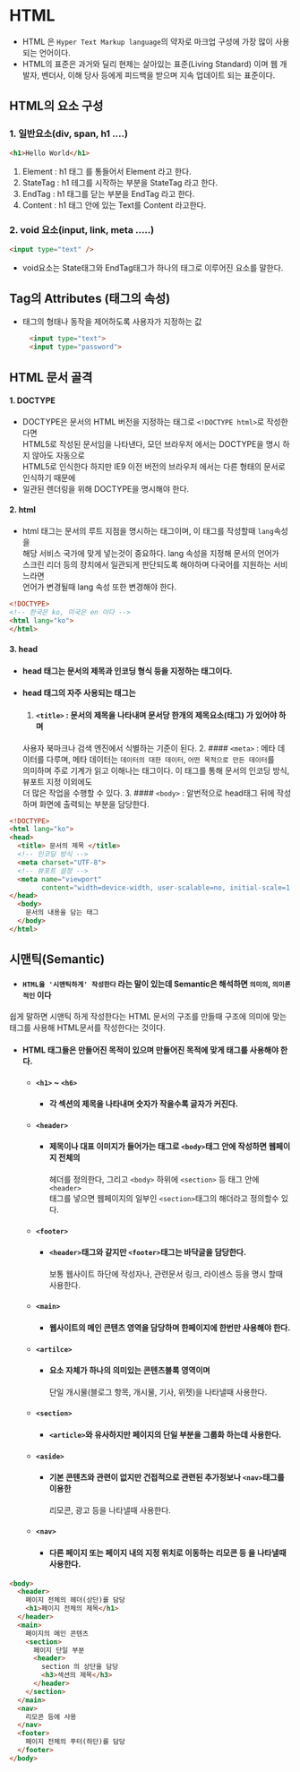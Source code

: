# HTML

- HTML 은 `Hyper Text Markup language`의 약자로 마크업 구성에 가장 많이 사용되는 언어이다.
- HTML의 표준은 과거와 딜리 현제는 살아있는 표준(Living Standard) 이며 웹 개발자, 벤더사, 이해 당사
  등에게 피드백을 받으며 지속 업데이트 되는 표준이다.

## HTML의 요소 구성
###  1. 일반요소(div, span, h1 ....)
```html
<h1>Hello World</h1>
```
1. Element : h1 태그 를 통들어서 Element 라고 한다.
2. StateTag : h1 테그를 시작하는 부분을 StateTag 라고 한다.
3. EndTag : h1 태그를 닫는 부분을 EndTag 라고 한다.
4. Content : h1 태그 안에 있는 Text를 Content 라고한다.

### 2. void 요소(input, link, meta .....)
```html
<input type="text" />
```
- void요소는 State태그와 EndTag태그가 하나의 태그로 이루어진 요소를 말한다.

## Tag의 Attributes (태그의 속성)
 - 태그의 형태나 동작을 제어하도록 사용자가 지정하는 값
 ```html
      <input type="text">
      <input type="password">
```
## HTML 문서 골격
#### 1. DOCTYPE
  - DOCTYPE은 문서의 HTML 버전을 지정하는 태그로 `<!DOCTYPE html>`로 작성한다면  
HTML5로 작성된 문서임을 나타낸다, 모던 브라우저 에서는 DOCTYPE을 명시 하지 않아도 자동으로  
HTML5로 인식한다 하지만 IE9 이전 버전의 브라우저 에서는 다른 형태의 문서로 인식하기 때문에  
  - 일관된 렌더링을 위해 DOCTYPE을 명시해야 한다.

#### 2. html 
  - html 태그는 문서의 루트 지점을 명시하는 태그이며, 이 태그를 작성할때 `lang`속성을   
  해당 서비스 국가에 맞게 넣는것이 중요하다. lang 속성을 지정해 문서의 언어가  
  스크린 리더 등의 장치에서 일관되게 판단되도록 해야하며 다국어를 지원하는 서비느라면  
  언어가 변경될때 lang 속성 또한 변경해야 한다.
```html
<!DOCTYPE>
<!-- 한국은 ko, 미국은 en 이다 -->
<html lang="ko">
</html>
```

#### 3. head
  - #### head 태그는 문서의 제목과 인코딩 형식 등을 지정하는 태그이다.
  - #### head 태그의 자주 사용되는 태그는
    1. #### `<title>` : 문서의 제목을 나타내며 문서당 한개의 제목요소(태그) 가 있어야 하며  
    사용자 북마크나 검색 엔진에서 식별하는 기준이 된다.
    2. #### `<meta>` : 메타 데이터를 다루며, 메타 데이터는 `데이터의 대한 데이터`, `어떤 목적으로 만든 데이터`를  
    의미하며 주로 기계가 읽고 이해나는 태그이다. 이 태그를 통해 문서의 인코딩 방식, 뷰포트 지정 이외에도  
    더 많은 작업을 수행할 수 있다.
    3. #### `<body>` : 알번적으로 head태그 뒤에 작성하며 화면에 출력되는 부분을 담당한다. 
```html
<!DOCTYPE>
<html lang="ko">
<head>
  <title> 문서의 제목 </title>
  <!-- 인코딩 방식 -->
  <meta charset="UTF-8">
  <!-- 뷰포트 설정 -->
  <meta name="viewport"
        content="width=device-width, user-scalable=no, initial-scale=1.0, maximum-scale=1.0, minimum-scale=1.0">
</head>
  <body>
    문서의 내용을 담는 태그
  </body>
</html>
```

## 시맨틱(Semantic)
  - #### `HTML을 '시맨틱하게' 작성한다` 라는 말이 있는데 Semantic은 해석하면 `의미의`, `의미론 적인` 이다  
  쉽게 말하면 시맨틱 하게 작성한다는 HTML 문서의 구조를 만들때 구조에 의미에 맞는  
  태그를 사용해 HTML문서를 작성한다는 것이다.
  - #### HTML 태그들은 만들어진 목적이 있으며 만들어진 목적에 맞게 태그를 사용해야 한다.
    - #### `<h1>` ~ `<h6>`
      - #### 각 섹션의 제목을 나타내며 숫자가 작을수록 글자가 커진다.
    - #### `<header>`
      - #### 제목이나 대표 이미지가 들어가는 태그로 `<body>`태그 안에 작성하면 웹페이지 전체의  
        헤더를 정의한다, 그리고 `<body>` 하위에 `<section>` 등 태그 안에 `<header>`  
        태그를 넣으면 웹페이지의 일부인 `<section>`태그의 해더라고 정의할수 있다.
    - #### `<footer>`
      - #### `<header>`태그와 같지만 `<footer>`태그는 바닥글을 담당한다.  
        보통 웹사이트 하단에 작성자나, 관련문서 링크, 라이센스 등을 명시 할때 사용한다.
    - #### `<main>`
      - #### 웹사이트의 메인 콘텐츠 영역을 담당하며 한페이지에 한번만 사용해야 한다.
    - #### `<artilce>`
      - #### 요소 자체가 하나의 의미있는 콘텐츠블록 영역이며  
        단일 개시물(블로그 항목, 개시물, 기사, 위젯)을 나타낼때 사용한다.
    - #### `<section>`
      - #### `<article>`와 유사하지만 페이지의 단일 부분을 그룹화 하는데 사용한다.
    - #### `<aside>`
      - #### 기본 콘텐츠와 관련이 없지만 건접적으로 관련된 추가정보나 `<nav>`태그를 이용한  
        리모콘, 광고 등을 나타낼때 사용한다.
    - #### `<nav>`
      - #### 다른 페이지 또는 페이지 내의 지정 위치로 이동하는 리모콘 등 을 나타낼때 사용한다.
```html
<body>
  <header>
    페이지 전체의 헤더(상단)를 담당
    <h1>페이지 전체의 제목</h1>
  </header>
  <main>
    페이지의 메인 콘텐츠
    <section>
      페이지 단일 부분
      <header>
        section 의 상단을 담당
        <h3>섹션의 제목</h3>
      </header>
    </section>
  </main>
  <nav>
    리모콘 등에 사용
  </nav>
  <footer>
    페이지 전체의 푸터(하단)를 담당
  </footer>
</body>
```